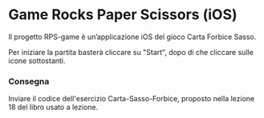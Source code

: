 # Game Rocks Paper Scissors (iOS)
Il progetto RPS-game è un’applicazione iOS del gioco Carta Forbice Sasso.

Per iniziare la partita basterà cliccare su "Start", dopo di che cliccare sulle icone sottostanti.

### Consegna
Inviare il codice dell'esercizio Carta-Sasso-Forbice, proposto nella lezione 18 del libro usato a lezione.
